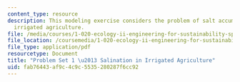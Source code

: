 ```yaml
---
content_type: resource
description: This modeling exercise considers the problem of salt accumulation in
  irrigated agriculture.
file: /media/courses/1-020-ecology-ii-engineering-for-sustainability-spring-2008/fab76443af9c4c9c5535280287f6cc92_assn1.pdf
file_location: /coursemedia/1-020-ecology-ii-engineering-for-sustainability-spring-2008/fab76443af9c4c9c5535280287f6cc92_assn1.pdf
file_type: application/pdf
resourcetype: Document
title: "Problem Set 1 \u2013 Salination in Irrigated Agriculture"
uid: fab76443-af9c-4c9c-5535-280287f6cc92
---
```

